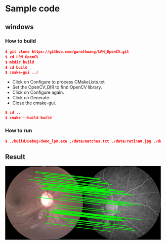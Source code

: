 # Sample code 

## windows

### How to build

```cmake
$ git clone https://github.com/garethwang/LPM_OpenCV.git
$ cd LPM_OpenCV
$ mkdir build
$ cd build
$ cmake-gui ../
```

- Click  on Configure to process CMakeLists.txt
- Set the OpenCV_DIR to find OpenCV library.
- Click on Configure again.
- Click on Generate.
- Close the cmake-gui.

```cmake
$ cd ..
$ cmake --build build
```

### How to run

```cmake
$ ./build/Debug/demo_lpm.exe ./data/matches.txt ./data/retina0.jpg ./data/retina1.jpg
```

## Result

![](https://github.com/garethwang/LPM_OpenCV/blob/master/data/result.jpg)

